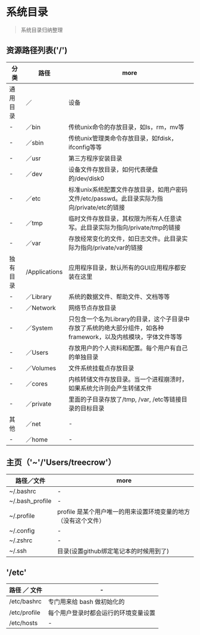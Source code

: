 # 系统目录

> 系统目录归纳整理

## 资源路径列表('/')

分类   | 路径            | more
---- | ------------- | ---------------------------------------------------------------
通用目录 | ／             | 设备
-    | ／bin          | 传统unix命令的存放目录，如ls，rm，mv等
-    | ／sbin         | 传统unix管理类命令存放目录，如fdisk，ifconfig等等
-    | ／usr          | 第三方程序安装目录
-    | ／dev          | 设备文件存放目录，如何代表硬盘的/dev/disk0
-    | ／etc          | 标准unix系统配置文件存放目录，如用户密码文件/etc/passwd。此目录实际为指向/private/etc的链接
-    | ／tmp          | 临时文件存放目录，其权限为所有人任意读写。此目录实际为指向/private/tmp的链接
-    | ／var          | 存放经常变化的文件，如日志文件。此目录实际为指向/private/var的链接
独有目录 | /Applications | 应用程序目录，默认所有的GUI应用程序都安装在这里
-    | ／Library      | 系统的数据文件、帮助文件、文档等等
-    | ／Network      | 网络节点存放目录
-    | ／System       | 只包含一个名为Library的目录，这个子目录中存放了系统的绝大部分组件，如各种framework，以及内核模块，字体文件等等
-    | ／Users        | 存放用户的个人资料和配置。每个用户有自己的单独目录
-    | ／Volumes      | 文件系统挂载点存放目录
-    | ／cores        | 内核转储文件存放目录。当一个进程崩溃时，如果系统允许则会产生转储文件
-    | ／private      | 里面的子目录存放了/tmp, /var, /etc等链接目录的目标目录
其他   | ／net          | -
-    | ／home         | -

## 主页（'~'/'Users/treecrow'）

路径／文件           | more
--------------- | -----------------------------------
~/.bashrc       | -
~/.bash_profile | -
~/.profile      | profile 是某个用户唯一的用来设置环境变量的地方（没有这个文件）
~/.config       | -
~/.zshrc        | -
~/.ssh          | 目录(设置github绑定笔记本的时候用到了)

## '/etc'

路径 ／ 文件      | -
------------ | ------------------
/etc/bashrc  | 专门用来给 bash 做初始化的
/etc/profile | 每个用户登录时都会运行的环境变量设置
/etc/hosts   | -